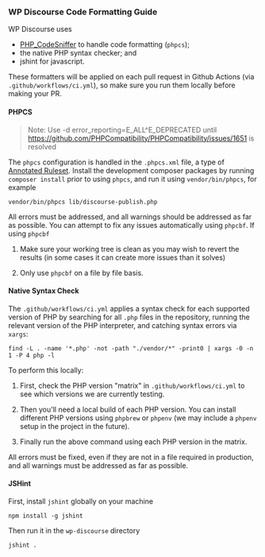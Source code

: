 ### WP Discourse Code Formatting Guide

WP Discourse uses
- [PHP_CodeSniffer](https://github.com/squizlabs/PHP_CodeSniffer) to handle code formatting (``phpcs``);
- the native PHP syntax checker; and
- jshint for javascript.

These formatters will be applied on each pull request in Github Actions (via ``.github/workflows/ci.yml``), so make sure you run them locally before making your PR.

#### PHPCS

> Note: Use -d error_reporting=E_ALL^E_DEPRECATED until https://github.com/PHPCompatibility/PHPCompatibility/issues/1651 is resolved

The ``phpcs`` configuration is handled in the ``.phpcs.xml`` file, a type of [Annotated Ruleset](https://github.com/squizlabs/PHP_CodeSniffer/wiki/Annotated-Ruleset). Install the development composer packages by running ``composer install`` prior to using ``phpcs``, and run it using ``vendor/bin/phpcs``, for example

```
vendor/bin/phpcs lib/discourse-publish.php
```

All errors must be addressed, and all warnings should be addressed as far as possible. You can attempt to fix any issues automatically using ``phpcbf``. If using ``phpcbf``

1. Make sure your working tree is clean as you may wish to revert the results (in some cases it can create more issues than it solves)

2. Only use ``phpcbf`` on a file by file basis.

#### Native Syntax Check

The ``.github/workflows/ci.yml`` applies a syntax check for each supported version of PHP by searching for all ``.php`` files in the repository, running the relevant version of the PHP interpreter, and catching syntax errors via  ``xargs``:

```
find -L . -name '*.php' -not -path "./vendor/*" -print0 | xargs -0 -n 1 -P 4 php -l
```

To perform this locally:

1. First, check the PHP version "matrix" in ``.github/workflows/ci.yml`` to see which versions we are currently testing.

2. Then you'll need a local build of each PHP version. You can install different PHP versions using ``phpbrew`` or ``phpenv`` (we may include a ``phpenv`` setup in the project in the future).

3. Finally run the above command using each PHP version in the matrix.

All errors must be fixed, even if they are not in a file required in production, and all warnings must be addressed as far as possible.

#### JSHint

First, install ``jshint`` globally on your machine

```
npm install -g jshint
```

Then run it in the ``wp-discourse`` directory

```
jshint .
```

